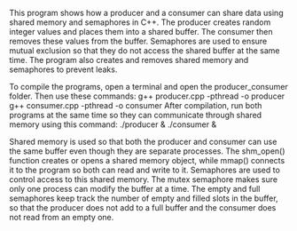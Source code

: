 This program shows how a producer and a consumer can share data using shared memory and semaphores in C++. 
The producer creates random integer values and places them into a shared buffer. 
The consumer then removes these values from the buffer. 
Semaphores are used to ensure mutual exclusion so that they do not access the shared buffer at the same time. 
The program also creates and removes shared memory and semaphores to prevent leaks.

To compile the programs, open a terminal and open the producer_consumer folder. Then use these commands:
g++ producer.cpp -pthread -o producer
g++ consumer.cpp -pthread -o consumer
After compilation, run both programs at the same time so they can communicate through shared memory using 
this command:
./producer & ./consumer &

Shared memory is used so that both the producer and consumer can use the same buffer even though they are separate processes. 
The shm_open() function creates or opens a shared memory object, while mmap() connects it to the program so both can read and write to it. 
Semaphores are used to control access to this shared memory. 
The mutex semaphore makes sure only one process can modify the buffer at a time. 
The empty and full semaphores keep track the number of empty and filled slots in the buffer, so that the producer does not add to a full buffer and the consumer does not read from an empty one.
